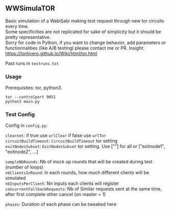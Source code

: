 ## WWSimulaTOR

Basic simulation of a WabiSabi making test request through new tor circuits every time.  
Some specificities are not replicated for sake of simplicity but it should be pretty representative.  
Sorry for code in Python, if you want to change behavior, add parameters or functionnalities (like A/B testing) please contact me or PR.
Insight: https://lontivero.github.io/Wiki/html/tor.html

Past runs in `testruns.txt`

### Usage
Prerequisites: tor, python3. 

`tor --controlport 9051`  
`python3 main.py`

### Test Config
Config in `config.py`:

`clearnet`: if true use `urlClear` if false use `urlTor`  
`circuitBuildTimeout`: `CircuitBuildTimeout` tor setting  
`exitNodesSubset`: `ExitNodesSubset` tor setting. Use [""] for all or ["exitnode1", "exitnode2", ...]  

`sampleNbRounds`: Nb of mock up rounds that will be created during test (number of loops)  
`nbClientsInRound`: In each rounds, how much different clients will be simulated  
`nbInputsPerClient`: Nn inputs each clients will register  
`concurrentFallbackRequests`: Nb of Similar requests sent at the same time, after first complete other cancel (on master = 1)  

`phases`: Duration of each phase can be tweaked here  
